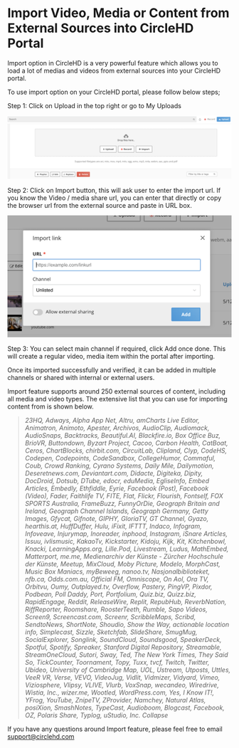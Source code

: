 # Import Video, Media or Content from External Sources into CircleHD Portal

Import option in CircleHD is a very powerful feature which allows you to load a lot of medias and videos from external sources into your CircleHD portal. 

To use import option on your CircleHD portal, please follow below steps;

Step 1: Click on Upload in the top right or go to My Uploads

![My Upload Page](../.gitbook/assets/screen-shot-2020-05-19-at-8.16.41-pm.png)

Step 2: Click on Import button, this will ask user to enter the import url. If you know the Video / media share url, you can enter that directly or copy the browser url from the external source and paste in URL box. 

![Import Form](../.gitbook/assets/image%20%2834%29.png)

Step 3: You can select main channel if required, click Add once done. This will create a regular video, media item within the portal after importing.

Once its imported successfully and verified, it can be added in multiple channels or shared with internal or external users. 

Import feature supports around 250 external sources of content, including all media and video types. The extensive list that you can use for importing content from is shown below. 

> _23HQ, Adways, Alpha App Net, Altru, amCharts Live Editor, Animatron, Animoto, Apester, Archivos, AudioClip, Audiomack, AudioSnaps, Backtracks, Beautiful.AI, Blackfire.io, Box Office Buz, BrioVR, Buttondown, Byzart Project, Cacoo, Carbon Health, CatBoat, Ceros, ChartBlocks, chirbit.com, CircuitLab, Clipland, Clyp, CodeHS, Codepen, Codepoints, CodeSandbox, CollegeHumor, Commaful, Coub, Crowd Ranking, Cyrano Systems, Daily Mile, Dailymotion, Deseretnews.com, Deviantart.com, Didacte, Digiteka, Dipity, DocDroid, Dotsub, DTube, edocr, eduMedia, EgliseInfo, Embed Articles, Embedly, Ethfiddle, Eyrie, Facebook \(Post\), Facebook \(Video\), Fader, Faithlife TV, FITE, Flat, Flickr, Flourish, Fontself, FOX SPORTS Australia, FrameBuzz, FunnyOrDie, Geograph Britain and Ireland, Geograph Channel Islands, Geograph Germany, Getty Images, Gfycat, Gifnote, GIPHY, GloriaTV, GT Channel, Gyazo, hearthis.at, HuffDuffer, Hulu, iFixit, IFTTT, Indaco, Infogram, Infoveave, Injurymap, Inoreader, inphood, Instagram, iSnare Articles, Issuu, ivlismusic, KakaoTv, Kickstarter, Kidoju, Kijk, Kit, Kitchenbowl, Knacki, LearningApps.org, Lille.Pod, Livestream, Ludus, MathEmbed, Matterport, me.me, Medienarchiv der Künste - Zürcher Hochschule der Künste, Meetup, MixCloud, Moby Picture, Modelo, MorphCast, Music Box Maniacs, myBeweeg, nanoo.tv, Nasjonalbiblioteket, nfb.ca, Odds.com.au, Official FM, Omniscope, On Aol, Ora TV, Orbitvu, Oumy, Outplayed.tv, Overflow, Pastery, PingVP, Pixdor, Podbean, Poll Daddy, Port, Portfolium, Quiz.biz, Quizz.biz, RapidEngage, Reddit, ReleaseWire, Replit, RepubHub, ReverbNation, RiffReporter, Roomshare, RoosterTeeth, Rumble, Sapo Videos, Screen9, Screencast.com, Screenr, ScribbleMaps, Scribd, SendtoNews, ShortNote, Shoudio, Show the Way, actionable location info, Simplecast, Sizzle, Sketchfab, SlideShare, SmugMug, SocialExplorer, Songlink, SoundCloud, Soundsgood, SpeakerDeck, Spotful, Spotify, Spreaker, Stanford Digital Repository, Streamable, StreamOneCloud, Sutori, Sway, Ted, The New York Times, They Said So, TickCounter, Toornament, Topy, Tuxx, tvcf, Twitch, Twitter, Ubideo, University of Cambridge Map, UOL, Ustream, Utposts, Uttles, VeeR VR, Verse, VEVO, VideoJug, Vidlit, Vidmizer, Vidyard, Vimeo, Viziosphere, Vlipsy, VLIVE, Vlurb, VoxSnap, wecandeo, Wiredrive, Wistia, Inc., wizer.me, Wootled, WordPress.com, Yes, I Know IT!, YFrog, YouTube, ZnipeTV, ZProvider, Namchey, Natural Atlas, posiXion, SmashNotes, TypeCast, Audioboom, Blogcast, Facebook, OZ, Polaris Share, Typlog, uStudio, Inc. Collapse_

If you have any questions around Import feature, please feel free to email support@circlehd.com  

